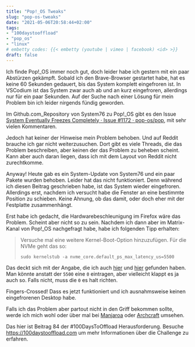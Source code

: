 ```yaml
---
title: "Pop!_OS Tweaks"
slug: "pop-os-tweaks"
date: "2021-05-06T20:58:44+02:00"
tags: 
- "100daystooffload"
- "pop_os"
- "linux"
# embetty codes: {{< embetty (youtube | vimeo | facebook) <id> >}} 
draft: false
---
```


Ich finde Pop!_OS immer noch gut, doch leider habe ich gestern mit ein paar Abstürzen gekämpft. Sobald ich den Brave-Browser gestartet habe, hat es keine 60 Sekunden gedauert, bis das System komplett eingefroren ist. In VSCodium ist das System zwar auch ab und an kurz eingefroren, allerdings nur für ein paar Sekunden. Auf der Suche nach einer Lösung für mein Problem bin ich leider nirgends fündig geworden. 

Im Github.com_Repository von System76 zu Pop!_OS gibt es den Issue [System Eventually Freezes Completely · Issue #1172 · pop-os/pop](https://github.com/pop-os/pop/issues/1172), mit sehr vielen Kommentaren.

Jedoch hat keiner der Hinweise mein Problem behoben. Und auf Reddit brauche ich gar nicht weiterzusuchen. Dort gibt es viele Threads, die das Problem beschreiben, aber keinen der das Problem zu beheben scheint. Kann aber auch daran liegen, dass ich mit dem Layout von Reddit nicht zurechtkomme.

Anyway! Heute gab es ein System-Update von System76 und ein paar Pakete wurden behoben. Leider hat das nicht funktioniert. Denn während ich diesen Beitrag geschrieben habe, ist das System wieder eingefroren. Allerdings erst, nachdem ich versucht habe die Fenster an eine bestimmte Position zu schieben. Keine Ahnung, ob das damit, oder doch eher mit der Festplatte zusammenhängt. 

Erst habe ich gedacht, die Hardwarebeschleunigung im Firefox wäre das Problem. Scheint aber nicht so zu sein. Nachdem ich dann aber im Matrix-Kanal von Pop!_OS nachgefragt habe, habe ich folgenden Tipp erhalten:

> Versuche mal eine weitere Kernel-Boot-Option hinzuzufügen. Für die NVMe geht das so:
> 
> `sudo kernelstub -a nvme_core.default_ps_max_latency_us=5500`
>

Das deckt sich mit der Angabe, die ich auch [hier](https://tekbyte.net/2020/fixing-nvme-ssd-problems-on-linux/) und [hier](https://askubuntu.com/a/1274020) gefunden haben.
Man könnte anstatt der `5500` eine `0` eintragen, aber vielleicht klappt es ja auch so. Falls nicht, muss die `0` es halt richten. 

Fingers-Crossed! Dass es jetzt funktioniert und ich ausnahmsweise keinen eingefrorenen Desktop habe. 

Falls ich das Problem aber partout nicht in den Griff bekommen sollte, werde ich mich wohl oder über mal bei [Manjaroa](https://manjaro.org/) oder [Archcraft](https://archcraft-os.github.io/) umsehen.

<!--more-->

Das hier ist Beitrag 84 der #100DaysToOffload Herausforderung. Besuche https://100daystooffload.com um mehr Informationen über die Challenge zu erfahren.